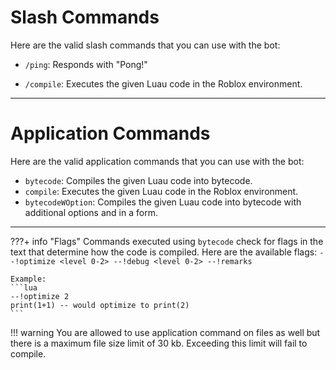 # Slash Commands
Here are the valid slash commands that you can use with the bot:

- `/ping`: Responds with "Pong!"
  
- `/compile`: Executes the given Luau code in the Roblox environment.

---

# Application Commands
Here are the valid application commands that you can use with the bot:

- `bytecode`: Compiles the given Luau code into bytecode.
- `compile`: Executes the given Luau code in the Roblox environment.
- `bytecodeWOption`: Compiles the given Luau code into bytecode with additional options and in a form.

---

???+ info "Flags"
    Commands executed using `bytecode` check for flags in the text that determine how the code is compiled. Here are the available flags:
    ```
    --!optimize <level 0-2>
    --!debug <level 0-2>
    --!remarks
    ```

    Example:
    ```lua
    --!optimize 2
    print(1+1) -- would optimize to print(2)
    ```

!!! warning 
    You are allowed to use application command on files as well but there is a maximum file size limit of 30 kb.
    Exceeding this limit will fail to compile.
